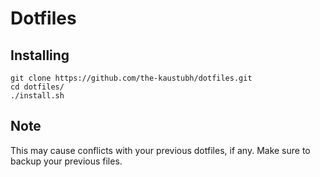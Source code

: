 # Dotfiles

## Installing

```
git clone https://github.com/the-kaustubh/dotfiles.git
cd dotfiles/
./install.sh
```

## Note
This may cause conflicts with your previous dotfiles, if any.
Make sure to backup your previous files.
